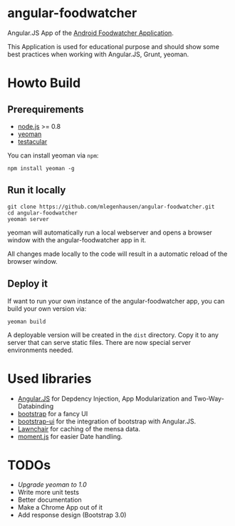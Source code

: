 angular-foodwatcher
===================

Angular.JS App of the [Android Foodwatcher Application](https://code.google.com/p/foodwatcher/).

This Application is used for educational purpose and should show some best practices when working with Angular.JS, Grunt, yeoman.

# Howto Build

## Prerequirements

 * [node.js](http://www.nodejs.org/) >= 0.8
 * [yeoman](http.//http://yeoman.io/)
 * [testacular](http://testacular.github.com/)

You can install yeoman via `npm`:

```
npm install yeoman -g
```

## Run it locally

```
git clone https://github.com/mlegenhausen/angular-foodwatcher.git
cd angular-foodwatcher
yeoman server
```

yeoman will automatically run a local webserver and opens a browser window with the angular-foodwatcher app in it.

All changes made locally to the code will result in a automatic reload of the browser window.

## Deploy it

If want to run your own instance of the angular-foodwatcher app, you can build your own version via:

```
yeoman build
```

A deployable version will be created in the `dist` directory. Copy it to any server that can serve static files. There are now special server environments needed.

# Used libraries

 * [Angular.JS](http://angularjs.org/) for Depdency Injection, App Modularization and Two-Way-Databinding
 * [bootstrap](http://twitter.github.com/bootstrap/) for a fancy UI
 * [bootstrap-ui](http://angular-ui.github.com/bootstrap/) for the integration of bootstrap with Angular.JS.
 * [Lawnchair](http://brian.io/lawnchair/) for caching of the mensa data.
 * [moment.js](http://momentjs.com/) for easier Date handling.

# TODOs

 * _Upgrade yeoman to 1.0_
 * Write more unit tests
 * Better documentation
 * Make a Chrome App out of it
 * Add response design (Bootstrap 3.0)